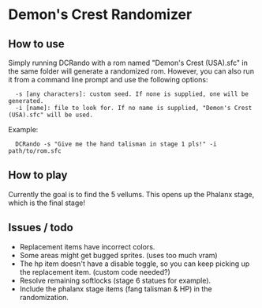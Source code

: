 # Demon's Crest Randomizer

## How to use
Simply running DCRando with a rom named "Demon's Crest (USA).sfc" in the same folder will generate a randomized rom. However, you can also run it from a command line prompt and use the following options:

```
  -s [any characters]: custom seed. If none is supplied, one will be generated.
  -i [name]: file to look for. If no name is supplied, "Demon's Crest (USA).sfc" will be used.
```

Example:
```
  DCRando -s "Give me the hand talisman in stage 1 pls!" -i path/to/rom.sfc
```

## How to play

Currently the goal is to find the 5 vellums. This opens up the Phalanx stage, which is the final stage!

## Issues / todo
* Replacement items have incorrect colors.
* Some areas might get bugged sprites. (uses too much vram)
* The hp item doesn't have a disable toggle, so you can keep picking up the replacement item. (custom code needed?)
* Resolve remaining softlocks (stage 6 statues for example).
* Include the phalanx stage items (fang talisman & HP) in the randomization.
